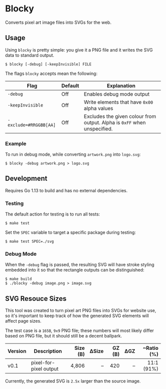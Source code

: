 # Blocky
Converts pixel art image files into SVGs for the web.

## Usage
Using `blocky` is pretty simple: you give it a PNG file and it writes the SVG
data to standard output.
```
$ blocky [-debug] [-keepInvisible] FILE
```
The flags `blocky` accepts mean the following:

| Flag                   | Default | Explanation                                  |
| ---------------------- | ------- | -------------------------------------------- |
| `-debug`               | Off     | Enables debug mode output                    |
| `-keepInvisible`       | Off     | Write elements that have `0x00` alpha values |
| `-exclude=#RRGGBB[AA]` | Off     | Excludes the given colour from output. Alpha is `0xFF` when unspecified. |

### Example
To run in debug mode, while converting `artwork.png` into `logo.svg`:
```
$ blocky -debug artwork.png > logo.svg
```

## Development
Requires Go 1.13 to build and has no external dependencies.

### Testing
The default action for testing is to run all tests:
```
$ make test
```
Set the `SPEC` variable to target a specific package during testing:
```
$ make test SPEC=./svg
```

### Debug Mode
When the `-debug` flag is passed, the resulting SVG will have stroke styling
embedded into it so that the rectangle outputs can be distinguished:
```
$ make build
$ ./blocky -debug image.png > image.svg
```

## SVG Resouce Sizes
This tool was created to turn pixel art PNG files into SVGs for website use, so
it's important to keep track of how the generated SVG elements will affect page
sizes.

The test case is a `165B`, `9x9` PNG file; these numbers will most likely differ
based on PNG file, but it should still be a decent ballpark.

| Version | Description             | Size (B) |  ΔSize | GZ (B) |  ΔGZ | ~Ratio (%) |
| ------- | ----------------------- | -------: | -----: | -----: | ---: | ---------: |
| v0.1    | pixel-for-pixel output  |    4,806 |      – |    420 |    – | 11:1 (91%) |

Currently, the generated SVG is `2.5x` larger than the source image.
